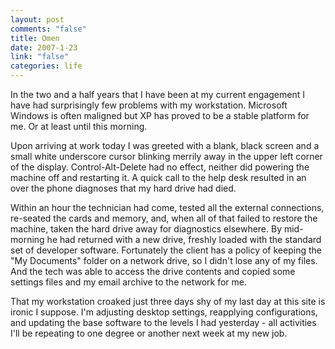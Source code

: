 ```yaml
--- 
layout: post
comments: "false"
title: Omen
date: 2007-1-23
link: "false"
categories: life
---
```

In the two and a half years that I have been at my current engagement I have had surprisingly few problems with my workstation. Microsoft Windows is often maligned but XP has proved to be a stable platform for me. Or at least until this morning.

Upon arriving at work today I was greeted with a blank, black screen and a small white underscore cursor blinking merrily away in the upper left corner of the display. Control-Alt-Delete had no effect, neither did powering the machine off and restarting it. A quick call to the help desk resulted in an over the phone diagnoses that my hard drive had died.

Within an hour the technician had come, tested all the external connections, re-seated the cards and memory, and, when all of that failed to restore the machine, taken the hard drive away for diagnostics elsewhere. By mid-morning he had returned with a new drive, freshly loaded with the standard set of developer software. Fortunately the client has a policy of keeping the "My Documents" folder on a network drive, so I didn't lose any of my files. And the tech was able to access the drive contents and copied some settings files and my email archive to the network for me.

That my workstation croaked just three days shy of my last day at this site is ironic I suppose. I'm adjusting desktop settings, reapplying configurations, and updating the base software to the levels I had yesterday - all activities I'll be repeating to one degree or another next week at my new job.
